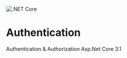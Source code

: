 ![.NET Core](https://github.com/AliEsenli/Authentication/workflows/.NET%20Core/badge.svg?branch=master)

# Authentication
Authentication &amp; Authorization  Asp.Net Core 3.1
